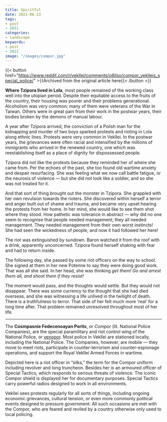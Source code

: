 ```yaml
---
title: Spiritful
date: 2021-06-23
tags:
- post
- 2021
categories:
- landscape
keywords:
- post
- 2021
image: "/images/compor.jpg"
---
```


{{< button href="https://www.reddit.com/r/vekllei/comments/o6ilso/compor_veklleis_special_police/" >}}Archived from the original article here{{< /button >}}

**Where Tzipora lived in Lola**, most people remained of the working class well into the utopian period. Despite their equitable access to the fruits of the country, their housing was poorer and their problems generational. Alcoholism was very common; many of them were veterans of the War in Taiwan. Others were in great pain from their work in the postwar years, their bodies broken by the demons of manual labour.

A year after Tzipora arrived, the conviction of a Polish man for the kidnapping and murder of two boys sparked protests and rioting in Lola along ethnic lines. Protests were very common in Vekllei. In the postwar years, the grievances were often racial and intensified by the millions of immigrants who arrived in the renewed country, one which was reestablishing itself as a place of dignity for dispossessed people.

Tzipora did not like the protests because they reminded her of where she came from. Per the echoes of the past, she too found old wartime anxiety and despair resurfacing. She was feeling what we now call battle fatigue, or the neurosis of violence — but she did not look like a soldier, and so she was not treated for it.

And that sort of thing brought out the monster in Tzipora. She grappled with her own revulsion towards the rioters. She discovered within herself a terror and anger built out of shame and trauma, and became very upset hearing the protests from her home. In her mind, she would like to see them shot where they stood. How pathetic was tolerance in abstract — why did no one seem to recognise that people needed management; they all needed management. They needed management from their own worst instincts! She had seen the wickedness of people, and now it had followed her here!

The riot was extinguished by sundown. Baron watched it from the roof with a drink, apparently unconcerned. Tzipora found herself shaking with fear and had to return inside.

The following day, she passed by some riot officers on the way to school. She signed at them in her new Potenne to say they were doing good work. That was all she said. In her head, she was thinking *get them! Go and arrest them all, and shoot them if they resist!*

The moment would pass, and the thoughts would settle. But they would not disappear. There was some currency to the thought that she had died overseas, and she was witnessing a life unlived in the twilight of death. There is a truthfulness to terror. That side of her felt much more ‘real’ for a long time after. That problem remained unresolved throughout most of her life.

---

The **Cosmpasnie Fedecenoayan Porits**, or *Compor* (lit. National Police Companies), are the special paramilitary and riot control wing of the National Police, or [venopor](https://millmint.net/posts/2020-07-08-police/). Most police in Vekllei are stationed locally, including the National Police. The Companies, however, are mobile — they move to meet riots, participate in counter-terrorism and counter-espionage operations, and support the Royal Vekllei Armed Forces in wartime.

Depicted here is a riot officer in “silks,” the term for the Compor uniform including revolver and long truncheon. Besides her is an armoured officer of Special Tactics, which responds to serious threats of violence. The iconic Compor shield is displayed her for documentary purposes. Special Tactics carry powerful radios designed to work in all environments.

Vekllei sees protests regularly for all sorts of things, including ongoing economic grievances, cultural tension, or even more commonly political events designed to pressure government. All such occasions are met with the Compor, who are feared and reviled by a country otherwise only used to local policing.
